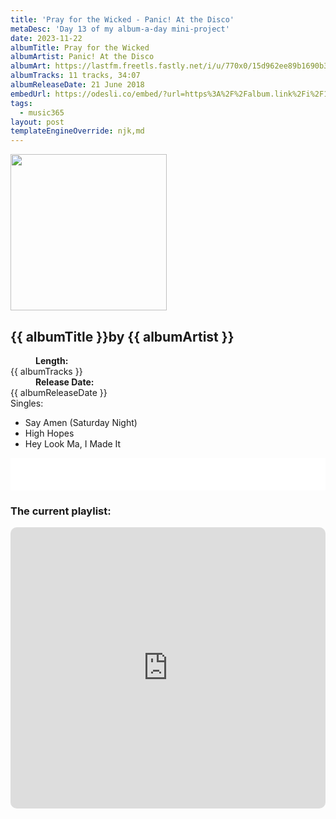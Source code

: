```yaml
---
title: 'Pray for the Wicked - Panic! At the Disco'
metaDesc: 'Day 13 of my album-a-day mini-project'
date: 2023-11-22
albumTitle: Pray for the Wicked
albumArtist: Panic! At the Disco
albumArt: https://lastfm.freetls.fastly.net/i/u/770x0/15d962ee89b1690b3ad3abc9f558d4dd.jpg#15d962ee89b1690b3ad3abc9f558d4dd
albumTracks: 11 tracks, 34:07
albumReleaseDate: 21 June 2018
embedUrl: https://odesli.co/embed/?url=https%3A%2F%2Falbum.link%2Fi%2F1361152002&theme=light
tags:
  - music365
layout: post
templateEngineOverride: njk,md
---
```


<aside class="album-profile" style="--shadow: rgb(183,184,175);">
  <div class="album-profile__image">
    <img width="250" height="250" crossorigin="anonymous" src="{{ albumArt }}"/>
  </div>
  <div class="aside__content">
    <h1><strong>{{ albumTitle }}</strong>by {{ albumArtist }}</h1>
    <dl>
      <div>
        <dd><strong>Length:</strong></dd>
        <dt>{{ albumTracks }}</dt>
      </div>
      <div>
        <dd><strong>Release Date:</strong></dd>
        <dt>{{ albumReleaseDate }}</dt>
      </div>
      <div class="singles">
        <span>Singles:</span>
        <ul>
          <li>Say Amen (Saturday Night)</li>
          <li>High Hopes</li>
          <li>Hey Look Ma, I Made It</li>
        </ul>
      </div>
    </dl>
    <div class="color-grid" style="--opacity: 1;">
      <div class="color-grid__container">
					<span class="color color--1" style="--firstColor: rgb(183,184,175);"></span>
					<span class="color color--2" style="--secondaryColor: rgb(15,48,49);"></span>
					<span class="color color--3" style="--thirdColor: rgb(94,78,61);"></span>
      </div>
    </div>
  </div>
</aside>

<iframe width="100%" height="52" src={{ embedUrl }} frameborder="0" allowfullscreen sandbox="allow-same-origin allow-scripts allow-presentation allow-popups allow-popups-to-escape-sandbox" allow="clipboard-read; clipboard-write"></iframe>

### The current playlist:

<iframe allow="autoplay *; encrypted-media *; fullscreen *; clipboard-write" frameborder="0" height="450" style="width:100%;max-width:660px;overflow:hidden;border-radius:10px;" sandbox="allow-forms allow-popups allow-same-origin allow-scripts allow-storage-access-by-user-activation allow-top-navigation-by-user-activation" src="https://embed.music.apple.com/gb/playlist/music365/pl.u-AkAmEd9ix4MAZYJ"></iframe>
